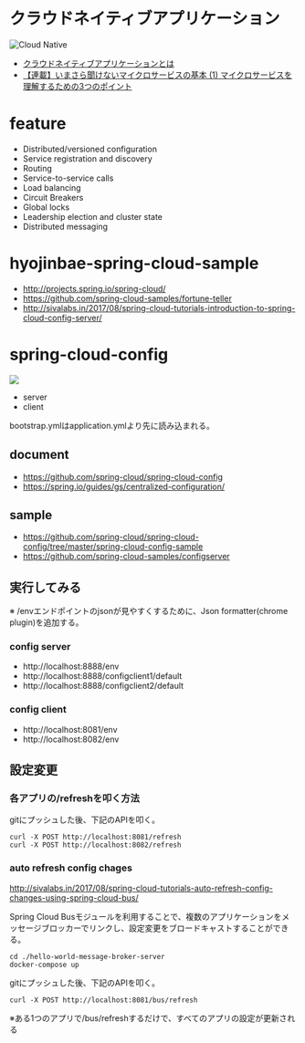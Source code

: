 # クラウドネイティブアプリケーション
![Cloud Native](https://d1fto35gcfffzn.cloudfront.net/images/topics/cloudnative/diagram-cloud-native.png)

- [クラウドネイティブアプリケーションとは](https://pivotal.io/jp/cloud-native)
- [【連載】いまさら聞けないマイクロサービスの基本 (1) マイクロサービスを理解するための3つのポイント](https://news.mynavi.jp/itsearch/article/devsoft/1594)

# feature
- Distributed/versioned configuration
- Service registration and discovery
- Routing
- Service-to-service calls
- Load balancing
- Circuit Breakers
- Global locks
- Leadership election and cluster state
- Distributed messaging

# hyojinbae-spring-cloud-sample
- http://projects.spring.io/spring-cloud/
- https://github.com/spring-cloud-samples/fortune-teller
- http://sivalabs.in/2017/08/spring-cloud-tutorials-introduction-to-spring-cloud-config-server/

# spring-cloud-config
![](https://i0.wp.com/sivalabs.in/wp-content/uploads/2017/08/config.png?resize=768%2C274)

- server
- client

bootstrap.ymlはapplication.ymlより先に読み込まれる。

## document
- https://github.com/spring-cloud/spring-cloud-config
- https://spring.io/guides/gs/centralized-configuration/

## sample
- https://github.com/spring-cloud/spring-cloud-config/tree/master/spring-cloud-config-sample
- https://github.com/spring-cloud-samples/configserver

## 実行してみる
※ /envエンドポイントのjsonが見やすくするために、Json formatter(chrome plugin)を追加する。

### config server 
- http://localhost:8888/env
- http://localhost:8888/configclient1/default
- http://localhost:8888/configclient2/default

### config client
- http://localhost:8081/env
- http://localhost:8082/env

## 設定変更
### 各アプリの/refreshを叩く方法
gitにプッシュした後、下記のAPIを叩く。

```
curl -X POST http://localhost:8081/refresh
curl -X POST http://localhost:8082/refresh
```

### auto refresh config chages
http://sivalabs.in/2017/08/spring-cloud-tutorials-auto-refresh-config-changes-using-spring-cloud-bus/

Spring Cloud Busモジュールを利用することで、複数のアプリケーションをメッセージブロッカーでリンクし、設定変更をブロードキャストすることができる。

```
cd ./hello-world-message-broker-server
docker-compose up
```

gitにプッシュした後、下記のAPIを叩く。

```
curl -X POST http://localhost:8081/bus/refresh
```
※ある1つのアプリで/bus/refreshするだけで、すべてのアプリの設定が更新される

